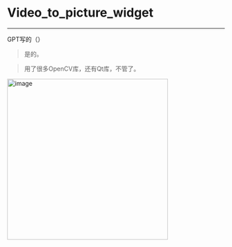 # Video_to_picture_widget
- - -
GPT写的（）
>是的。


>用了很多OpenCV库，还有Qt库，不管了。

<img width="372" alt="image" src="https://user-images.githubusercontent.com/98259144/237053610-55673407-bc4f-476b-819a-f836728a81dc.png">

